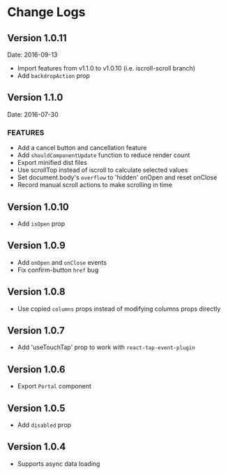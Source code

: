 # Change Logs

## Version 1.0.11

Date: 2016-09-13

- Import features from v1.1.0 to v1.0.10 (i.e. iscroll-scroll branch)
- Add `backdropAction` prop

## Version 1.1.0

Date: 2016-07-30

### FEATURES

- Add a cancel button and cancellation feature
- Add `shouldComponentUpdate` function to reduce render count
- Export minified dist files
- Use scrollTop instead of iscroll to calculate selected values
- Set document.body's `overflow` to 'hidden' onOpen and reset onClose
- Record manual scroll actions to make scrolling in time

## Version 1.0.10

- Add `isOpen` prop

## Version 1.0.9

- Add `onOpen` and `onClose` events
- Fix confirm-button `href` bug

## Version 1.0.8

- Use copied `columns` props instead of modifying columns props directly

## Version 1.0.7

- Add 'useTouchTap' prop to work with `react-tap-event-plugin`

## Version 1.0.6

- Export `Portal` component

## Version 1.0.5

- Add `disabled` prop

## Version 1.0.4

- Supports async data loading